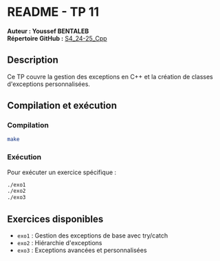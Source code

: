 # README - TP 11

**Auteur : Youssef BENTALEB**  
**Répertoire GitHub :** [S4_24-25_Cpp](https://github.com/SmollCoco/S4_24-25_Cpp)

## Description

Ce TP couvre la gestion des exceptions en C++ et la création de classes d'exceptions personnalisées.

## Compilation et exécution

### Compilation

```sh
make
```

### Exécution

Pour exécuter un exercice spécifique :

```sh
./exo1
./exo2
./exo3
```

## Exercices disponibles

- `exo1` : Gestion des exceptions de base avec try/catch
- `exo2` : Hiérarchie d'exceptions
- `exo3` : Exceptions avancées et personnalisées